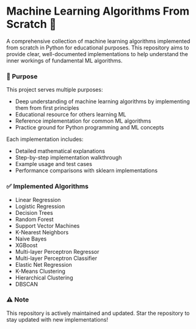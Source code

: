 # **Machine Learning Algorithms From Scratch** 🤖

A comprehensive collection of machine learning algorithms implemented from scratch in Python for educational purposes. This repository aims to provide clear, well-documented implementations to help understand the inner workings of fundamental ML algorithms.

### 🎯 Purpose

This project serves multiple purposes:


- Deep understanding of machine learning algorithms by implementing them from first principles
- Educational resource for others learning ML
- Reference implementation for common ML algorithms
- Practice ground for Python programming and ML concepts


Each implementation includes:

- Detailed mathematical explanations
- Step-by-step implementation walkthrough
- Example usage and test cases
- Performance comparisons with sklearn implementations


### ✅ Implemented Algorithms

- Linear Regression
- Logistic Regression
- Decision Trees
- Random Forest
- Support Vector Machines
- K-Nearest Neighbors
- Naive Bayes
- XGBoost
- Multi-layer Perceptron Regressor
- Multi-layer Perceptron Classifier
- Elastic Net Regression
- K-Means Clustering
- Hierarchical Clustering
- DBSCAN


### ⚠️ Note

This repository is actively maintained and updated. Star the repository to stay updated with new implementations!
